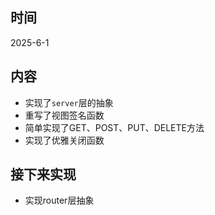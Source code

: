 ## 时间

2025-6-1

## 内容

* 实现了`server`层的抽象
* 重写了视图签名函数
* 简单实现了GET、POST、PUT、DELETE方法
* 实现了优雅关闭函数

## 接下来实现

* 实现router层抽象